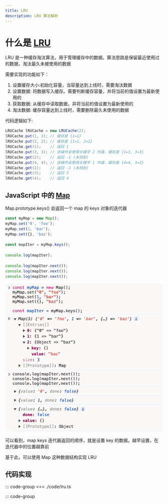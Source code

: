 ```yaml
---
title: LRU
description: LRU 算法解析
---
```


# 什么是 [LRU](https://zhuanlan.zhihu.com/p/34989978)

LRU 是一种缓存淘汰算法，用于管理缓存中的数据。算法思路是保留最近使用过的数据，淘汰最久未被使用的数据

需要实现的功能如下：

1. 设置缓存大小:初始化容量，当容量达到上线时，需要淘汰数据
2. 设置数据: 将数据写入缓存。需要判断缓存容量，并将当前的值设置为最新使用的
3. 获取数据: 从缓存中读取数据，并将当前的值设置为最新使用的
4. 淘汰数据: 缓存容量达到上线时，需要删除最久未使用的数据

代码逻辑如下:

```java
LRUCache lRUCache = new LRUCache(2);
lRUCache.put(1, 1); // 缓存是 {1=1}
lRUCache.put(2, 2); // 缓存是 {1=1, 2=2}
lRUCache.get(1);    // 返回 1
lRUCache.put(3, 3); // 该操作会使得关键字 2 作废，缓存是 {1=1, 3=3}
lRUCache.get(2);    // 返回 -1 (未找到)
lRUCache.put(4, 4); // 该操作会使得关键字 1 作废，缓存是 {4=4, 3=3}
lRUCache.get(1);    // 返回 -1 (未找到)
lRUCache.get(3);    // 返回 3
lRUCache.get(4);    // 返回 4
```

## JavaScript 中的 [Map](https://developer.mozilla.org/en-US/docs/Web/JavaScript/Reference/Global_Objects/Map)

Map.prototype.keys() 会返回一个 map 的 keys 对象的迭代器

```js
const myMap = new Map();
myMap.set('0', 'foo');
myMap.set(1, 'bar');
myMap.set({}, 'baz');

const mapIter = myMap.keys();

console.log(mapIter);

console.log(mapIter.next());
console.log(mapIter.next());
console.log(mapIter.next());
```

![alt text](./images/lru-1.png)

可以看到，map keys 迭代器返回的顺序，就是设置 key 的数据。越早设置，在迭代器中的位置越靠前

基于此，可以使用 Map 这种数据结构实现 LRU

## 代码实现

::: code-group
<<< ./code/lru.ts

::: code-group
